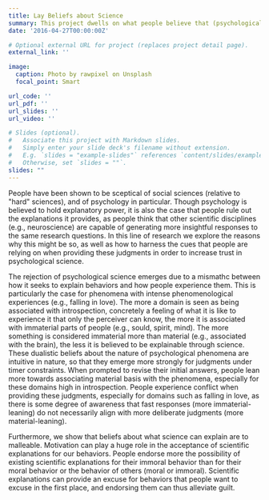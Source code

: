 ```yaml
---
title: Lay Beliefs about Science
summary: This project dwells on what people believe that (psychological) science can explain, and why it is the case that some phenomena are believed to be more explainable than others. Additionaly, it seeks to uncover how motivation can prompt one to be more willing to accept science.
date: '2016-04-27T00:00:00Z'

# Optional external URL for project (replaces project detail page).
external_link: ''

image:
  caption: Photo by rawpixel on Unsplash
  focal_point: Smart

url_code: ''
url_pdf: ''
url_slides: ''
url_video: ''

# Slides (optional).
#   Associate this project with Markdown slides.
#   Simply enter your slide deck's filename without extension.
#   E.g. `slides = "example-slides"` references `content/slides/example-slides.md`.
#   Otherwise, set `slides = ""`.
slides: ""
---
```


People have been shown to be sceptical of social sciences (relative to "hard" sciences), and of psychology in particular. Though psychology is believed to hold explanatory power, it is also the case that people rule out the explanations it provides, as people think that other scientific disciplines (e.g., neuroscience) are capable of generating more insightful responses to the same research questions. In this line of research we explore the reasons why this might be so, as well as how to harness the cues that people are relying on when providing these judgments in order to increase trust in psychological science. 

The rejection of psychological science emerges due to a mismathc between how it seeks to explain behaviors and how people experience them. This is particularly the case for phenomena with intense phenomenological experiences (e.g., falling in love). The more a domain is seen as being associated with introspection, concretely a feeling of what it is like to experience it that only the perceiver can know, the more it is associated with immaterial parts of people (e.g., sould, spirit, mind). The more something is considered immaterial more than material (e.g., associated with the brain), the less it is believed to be explainable through science. 
These dualistic beliefs about the nature of psychological phenomena are intuitive in nature, so that they emerge more strongly for judgments under timer constraints. When prompted to revise their initial answers, people lean more towards associating material basis with the phenomena, especially for these domains high in introspection. People experience conflict when providing these judgments, especially for domains such as falling in love, as there is some degree of awareness that fast responses (more immaterial-leaning) do not necessarily align with more deliberate judgments (more material-leaning).

Furthermore, we show that beliefs about what science can explain are to malleable. Motivation can play a huge role in the acceptance of scientific explanations for our behaviors. People endorse more the possibility of existing scientific explanations for their immoral behavior than for their moral behavior or the behavior of others (moral or immoral). Scientific explanations can provide an excuse for behaviors that people want to excuse in the first place, and endorsing them can thus alleviate guilt.